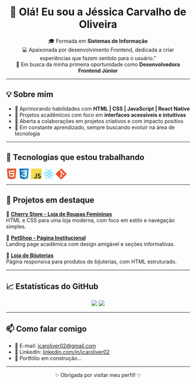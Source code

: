 <h1 align="center">👋 Olá! Eu sou a Jéssica Carvalho de Oliveira</h1>

<p align="center">
  🎓 Formada em <strong>Sistemas de Informação</strong> <br>
  💻 Apaixonada por desenvolvimento Frontend, dedicada a criar experiências que fazem sentido para o usuário." <br>
  🚀 Em busca da minha primeira oportunidade como <strong>Desenvolvedora Frontend Júnior</strong>
</p>

---

## 💡 Sobre mim

- 🌱 Aprimorando habilidades com **HTML | CSS | JavaScript | React Native**
- 💼 Projetos acadêmicos com foco em **interfaces acessíveis e intuitivas**
- 💬 Aberta a colaborações em projetos criativos e com impacto positivo
- 🧠 Em constante aprendizado, sempre buscando evoluir na área de tecnologia

---

## 🚀 Tecnologias que estou trabalhando

<div style="display: inline_block">
  <img align="center" alt="HTML" height="30" src="https://raw.githubusercontent.com/devicons/devicon/master/icons/html5/html5-original.svg">
  <img align="center" alt="CSS" height="30" src="https://raw.githubusercontent.com/devicons/devicon/master/icons/css3/css3-original.svg">
  <img align="center" alt="JS" height="30" src="https://raw.githubusercontent.com/devicons/devicon/master/icons/javascript/javascript-original.svg">
  <img align="center" alt="React" height="30" src="https://raw.githubusercontent.com/devicons/devicon/master/icons/react/react-original.svg">
  <img align="center" alt="Git" height="30" src="https://raw.githubusercontent.com/devicons/devicon/master/icons/git/git-original.svg">
</div>

---

## 💼 Projetos em destaque

📌 [**Cherry Store - Loja de Roupas Femininas**](https://github.com/Jcaroliver02/cherry-store-roupas)  
HTML e CSS para uma loja moderna, com foco em estilo e navegação simples.

📌 [**PetShop - Página Institucional**](https://github.com/Jcaroliver02/Projetos)  
Landing page acadêmica com design amigável e seções informativas.

📌 [**Loja de Bijuterias**](https://github.com/Jcaroliver02/cria-o-de-pagina-web)  
Página responsiva para produtos de bijuterias, com HTML estruturado.

---

## 📈 Estatísticas do GitHub

<div align="center">
  <img height="180em" src="https://github-readme-stats.vercel.app/api?username=Jcaroliver02&show_icons=true&theme=radical&hide_rank=true"/>
  <img height="180em" src="https://github-readme-stats.vercel.app/api/top-langs/?username=Jcaroliver02&layout=compact&theme=radical"/>
</div>

---

## 📫 Como falar comigo

- 📧 E-mail: [jcaroliver02@gmail.com](mailto:jcaroliver02@gmail.com)  
- 💼 LinkedIn: [linkedin.com/in/jcaroliver02](https://www.linkedin.com/in/jcaroliver02)  
- 🚧 Portfólio em construção...

---

<p align="center">
  ✨ Obrigada por visitar meu perfil! ✨  
</p>
